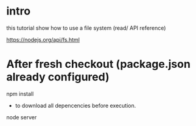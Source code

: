 # intro

this tutorial show how to use a file system (read/ API reference)

https://nodejs.org/api/fs.html

# After fresh checkout (package.json already configured)

npm install

- to download all depencencies before execution.



node server